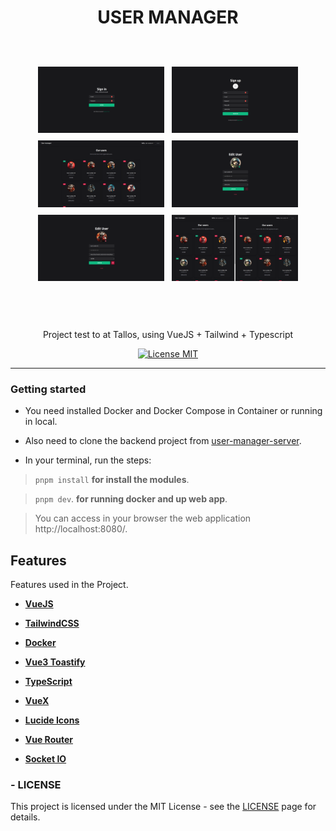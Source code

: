 <h1 align="center">

USER MANAGER

</h1>
<br>
<br>
  <div style="display: flex; algin-items: center; justify-content:center; width: 100%;gap:12px;margin-bottom:12px;">
    <img src="./src/assets/login.png" alt="YOUR_PROJECT_NAME" width="40%">
    <img src="./src/assets/register.png" alt="YOUR_PROJECT_NAME" width="40%">
  </div>
  <div style="display: flex; algin-items: center; justify-content:center; width: 100%;gap:12px;margin-bottom:12px;">
    <img src="./src/assets/home.png" alt="YOUR_PROJECT_NAME" width="40%">
    <img src="./src/assets/online.png" alt="YOUR_PROJECT_NAME" width="40%">
  </div>
  <div style="display: flex; algin-items: center; justify-content:center; width: 100%;gap:12px;margin-bottom:12px;">
    <img src="./src/assets/offline.png" alt="YOUR_PROJECT_NAME" width="40%">
    <img src="./src/assets/realtime.png" alt="YOUR_PROJECT_NAME" width="40%">
  </div>

<br>
<br>
<br>

<p align="center">Project test to at Tallos, using VueJS + Tailwind + Typescript</p>

<p align="center">
  <a href="https://opensource.org/licenses/MIT">
    <img src="https://img.shields.io/badge/License-MIT-blue.svg" alt="License MIT">
  </a>
</p>

<hr />

### Getting started

- You need installed Docker and Docker Compose in Container or running in local.

- Also need to clone the backend project from [user-manager-server](https://github.com/evandersondev/user-manager-server).

- In your terminal, run the steps:

> `pnpm install` **for install the modules**.

> `pnpm dev`. **for running docker and up web app**.

> You can access in your browser the web application http://localhost:8080/.

## Features

Features used in the Project.

- **<a href="https://vuejs.org/" target="_blank">VueJS</a>**

- **<a href="https://tailwindcss.com/" target="\_blank">TailwindCSS</a>**

- **<a href="https://www.docker.com/" target="_blank">Docker</a>**

- **<a href="https://vue3-toastify.js-bridge.com/" target="_blank">Vue3 Toastify</a>**

- **<a href="https://www.typescriptlang.org/" target="_blank">TypeScript</a>**

- **<a href="https://vuex.vuejs.org/" target="_blank">VueX</a>**

- **<a href="https://lucide.dev/" target="_blank">Lucide Icons</a>**

- **<a href="https://router.vuejs.org/" target="_blank">Vue Router</a>**

- **<a href="https://socket.io/" target="_blank">Socket IO</a>**

### - LICENSE

This project is licensed under the MIT License - see the <a href="https://opensource.org/licenses/MIT" target="_blank">LICENSE</a> page for details.
